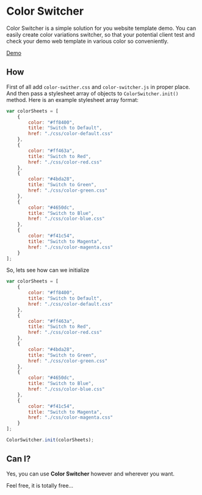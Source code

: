 # Color Switcher

Color Switcher is a simple solution for you website template demo. You can easily create color variations switcher, so that your potential client test and check your demo web template in various color so conveniently.

[Demo](https://obiplabon.github.io/color-switcher/)

## How

First of all add `color-swither.css` and `color-switcher.js` in proper place. And then pass a stylesheet array of objects to `ColorSwitcher.init()` method. Here is an example stylesheet array format:

```javascript
var colorSheets = [
    {
        color: "#ff8400",
        title: "Switch to Default",
        href: "./css/color-default.css"
    },
    {
        color: "#ff463a",
        title: "Switch to Red",
        href: "./css/color-red.css"
    },
    {
        color: "#4bda28",
        title: "Switch to Green",
        href: "./css/color-green.css"
    },
    {
        color: "#4650dc",
        title: "Switch to Blue",
        href: "./css/color-blue.css"
    },
    {
        color: "#f41c54",
        title: "Switch to Magenta",
        href: "./css/color-magenta.css"
    }
];
```

So, lets see how can we initialize

```javascript
var colorSheets = [
    {
        color: "#ff8400",
        title: "Switch to Default",
        href: "./css/color-default.css"
    },
    {
        color: "#ff463a",
        title: "Switch to Red",
        href: "./css/color-red.css"
    },
    {
        color: "#4bda28",
        title: "Switch to Green",
        href: "./css/color-green.css"
    },
    {
        color: "#4650dc",
        title: "Switch to Blue",
        href: "./css/color-blue.css"
    },
    {
        color: "#f41c54",
        title: "Switch to Magenta",
        href: "./css/color-magenta.css"
    }
];

ColorSwitcher.init(colorSheets);
```

## Can I?

Yes, you can use **Color Switcher** however and wherever you want.

Feel free, it is totally free...